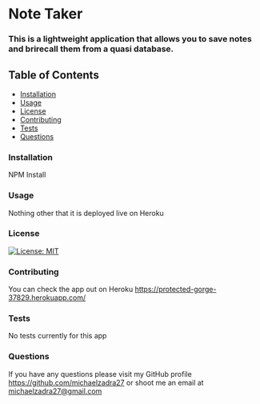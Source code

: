 # Note Taker

### This is a lightweight application that allows you to save notes and brirecall them from a quasi database.
    
## Table of Contents
    
  *   [Installation](#Installation)
  *   [Usage](#Usage)
  *   [License](#License)
  *   [Contributing](#Contributing)
  *   [Tests](#Tests)
  *   [Questions](#Questions)
    
### Installation
    
NPM Install
    
### Usage
    
Nothing other that it is deployed live on Heroku
    
### License
    
[![License: MIT](https://img.shields.io/badge/License-MIT-yellow.svg)](https://opensource.org/licenses/MIT)
    
### Contributing
    
You can check the app out on Heroku https://protected-gorge-37829.herokuapp.com/
    
### Tests
    
No tests currently for this app
    
### Questions
    
If you have any questions please visit my GitHub profile https://github.com/michaelzadra27 or shoot me an email at michaelzadra27@gmail.com